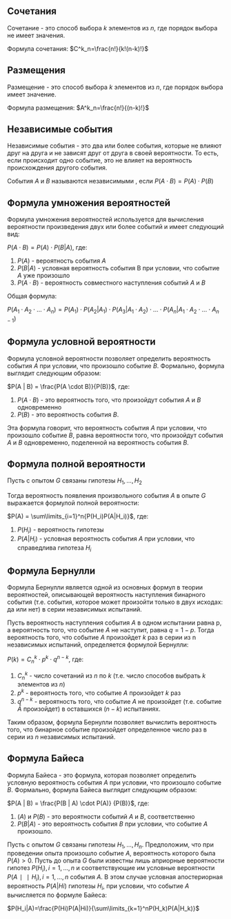 ## Сочетания
Сочетание - это способ выбора $k$ элементов из $n$, где порядок выбора не имеет значения.

Формула сочетания: $C^k_n=\frac{n!}{k!(n-k)!}$

## Размещения
Размещение - это способ выбора $k$ элементов из $n$, где порядок выбора имеет значение.

Формула размещения: $A^k_n=\frac{n!}{(n-k)!}$

## Независимые события
Независимые события - это два или более события, которые не влияют друг на друга и не зависят друг от друга в своей вероятности. То есть, если происходит одно событие, это не влияет на вероятность происхождения другого события.

События $A$ и $B$ называются независимыми , если $P(A\cdot B) =P(A)\cdot P(B)$

## Формула умножения вероятностей

Формула умножения вероятностей используется для вычисления вероятности произведения двух или более событий и имеет следующий вид:

$P(A\cdot B)=P(A)\cdot P(B|A)$, где:
1. $P(A)$ - вероятность события $A$
2. $P(B|A)$ - условная вероятность события B при условии, что событие $A$ уже произошло
3. $P(A\cdot B)$ - вероятность совместного наступления событий $A$ и $B$

Общая формула:

$P(A_1\cdot A_2\cdot...\cdot A_n)=P(A_1)\cdot P(A_2|A_1)\cdot P(A_3|A_1\cdot A_2)\cdot  ... \cdot  P(A_n|A_1 \cdot A_2 \cdot ... \cdot A_{n-1})$

## Формула условной вероятности

Формула условной вероятности позволяет определить вероятность события $A$ при условии, что произошло событие $B$. Формально, формула выглядит следующим образом:

$P(A | B) = \frac{P(A \cdot B)}{P(B)}$, где:

1. $P(A \cdot B$) - это вероятность того, что произойдут события $A$ и $B$ одновременно
2. $P(B)$ - это вероятность события $B$.

Эта формула говорит, что вероятность события $A$ при условии, что произошло событие $B$, равна вероятности того, что произойдут события $A$ и $B$ одновременно, поделенной на вероятность события $B$.


## Формула полной вероятности

Пусть с опытом $G$ связаны гипотезы $H_1, ..., H_2$

Тогда вероятность появления произвольного события $A$ в опыте $G$ выражается формулой полной вероятности:

$P(A) = \sum\limits_{i=1}^n{P(H_i)P(A|H_i)}$, где:

1. $P(H_i)$ - вероятность гипотезы
2. $P(A|H_i)$ - условная вероятность события $А$ при условии, что справедлива гипотеза $H_i$

## Формула Бернулли
Формула Бернулли является одной из основных формул в теории вероятностей, описывающей вероятность наступления бинарного события (т.е. события, которое может произойти только в двух исходах: да или нет) в серии независимых испытаний.

Пусть вероятность наступления события $A$ в одном испытании равна p, а вероятность того, что событие $A$ не наступит, равна $q = 1 - p$. Тогда вероятность того, что событие $A$ произойдет $k$ раз в серии из n независимых испытаний, определяется формулой Бернулли:

$P(k) = C^k_{n} \cdot p^k \cdot q^{n-k}$, где:

1. $C^k_{n}$ - число сочетаний из $n$ по $k$ (т.е. число способов выбрать $k$ элементов из $n$)
2. $p^k$ - вероятность того, что событие $A$ произойдет $k$ раз
3. $q^{n-k}$ - вероятность того, что событие $A$ не произойдет (т.е. событие $\bar A$ произойдет) в оставшихся $(n-k)$ испытаниях.

Таким образом, формула Бернулли позволяет вычислить вероятность того, что бинарное событие произойдет определенное число раз в серии из $n$ независимых испытаний.

## Формула Байеса

Формула Байеса - это формула, которая позволяет определить условную вероятность события $A$ при условии, что произошло событие $B$. Формально, формула Байеса выглядит следующим образом:

$P(A | B) = \frac{P(B | A) \cdot P(A)} {P(B)}$, где:

1. $(A)$ и $P(B)$ - это вероятности событий $A$ и $B$, соответственно
2. $P(B | A)$ - это вероятность события $B$ при условии, что событие $A$ произошло.

Пусть с опытом $G$ связаны гипотезы $H_1,…,H_n$. Предположим, что при проведении опыта произошло событие $A$, вероятность которого была $P(A)>0$. Пусть до опыта $G$ были известны лишь априорные вероятности гипотез $P(H_i),i=1,...,n$ и соответствующие им условные вероятности $P(A∣∣H_i),i= 1,...,n$ события $А$. В этом случае условная апостериорная вероятность $P(A|Hi)$ гипотезы $H_i$, при условии, что событие $A$ вычисляется по формуле Байеса:

$P(H_i|A)=\frac{P(Hi)P(A|Hi)}{\sum\limits_{k=1}^nP(H_k)P(A|H_k)}$
